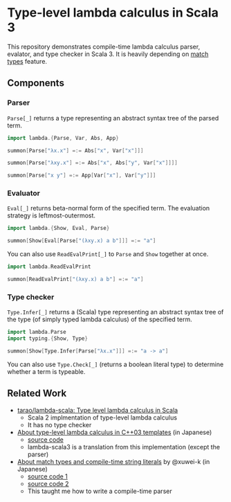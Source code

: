 Type-level lambda calculus in Scala 3
=====================================

This repository demonstrates compile-time lambda calculus parser, evalator, and type
checker in Scala 3.  It is heavily depending on [match types][] feature.

Components
----------

### Parser

`Parse[_]` returns a type representing an abstract syntax tree of the parsed term.

```scala
import lambda.{Parse, Var, Abs, App}

summon[Parse["λx.x"] =:= Abs["x", Var["x"]]]

summon[Parse["λxy.x"] =:= Abs["x", Abs["y", Var["x"]]]]

summon[Parse["x y"] =:= App[Var["x"], Var["y"]]]
```

### Evaluator

`Eval[_]` returns beta-normal form of the specified term.  The evaluation strategy is
leftmost-outermost.

```scala
import lambda.{Show, Eval, Parse}

summon[Show[Eval[Parse["(λxy.x) a b"]]] =:= "a"]
```

You can also use `ReadEvalPrint[_]` to `Parse` and `Show` together at once.

```scala
import lambda.ReadEvalPrint

summon[ReadEvalPrint["(λxy.x) a b"] =:= "a"]
```

### Type checker

`Type.Infer[_]` returns a (Scala) type representing an abstract syntax tree of the type
(of simply typed lambda calculus) of the specified term.

```scala
import lambda.Parse
import typing.{Show, Type}

summon[Show[Type.Infer[Parse["λx.x"]]] =:= "a -> a"]
```

You can also use `Type.Check[_]` (returns a boolean literal type) to determine whether a
term is typeable.

Related Work
------------

- [tarao/lambda-scala: Type level lambda calculus in Scala](https://github.com/tarao/lambda-scala)
  - Scala 2 implmentation of type-level lambda calculus
  - It has no type checker
- [About type-level lambda calculus in C++03 templates](https://tarao.hatenablog.com/entry/20111101/1320143278) (in Japanese)
  - [source code](https://gist.github.com/tarao/1330110)
  - lambda-scala3 is a translation from this implementation (except the parser)
- [About match types and compile-time string literals](https://xuwei-k.hatenablog.com/entry/2022/03/02/081401) by @xuwei-k (in Japanese)
  - [source code 1](https://gist.github.com/xuwei-k/dca46ea655c0a1666891901af80b6790)
  - [source code 2](https://gist.github.com/xuwei-k/521638aa17ebc839c8d8519bcdfdc7ae)
  - This taught me how to write a compile-time parser

[match types]: https://dotty.epfl.ch/docs/reference/new-types/match-types.html
